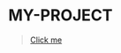 # MY-PROJECT

><a href="https://utkarsh-d72.github.io/MY-PROJECT/json%20api%20with%20table/index.html">Click me</a> 
